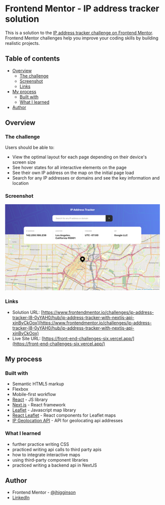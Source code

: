 # Frontend Mentor - IP address tracker solution

This is a solution to the [IP address tracker challenge on Frontend Mentor](https://www.frontendmentor.io/challenges/ip-address-tracker-I8-0yYAH0). Frontend Mentor challenges help you improve your coding skills by building realistic projects. 

## Table of contents

- [Overview](#overview)
  - [The challenge](#the-challenge)
  - [Screenshot](#screenshot)
  - [Links](#links)
- [My process](#my-process)
  - [Built with](#built-with)
  - [What I learned](#what-i-learned)
- [Author](#author)

## Overview

### The challenge

Users should be able to:

- View the optimal layout for each page depending on their device's screen size
- See hover states for all interactive elements on the page
- See their own IP address on the map on the initial page load
- Search for any IP addresses or domains and see the key information and location

### Screenshot

![](./screenshot.png)

### Links

- Solution URL: [https://www.frontendmentor.io/challenges/ip-address-tracker-I8-0yYAH0/hub/ip-address-tracker-with-nextjs-api-xjnByCkOox](https://www.frontendmentor.io/challenges/ip-address-tracker-I8-0yYAH0/hub/ip-address-tracker-with-nextjs-api-xjnByCkOox)
- Live Site URL: [https://front-end-challenges-six.vercel.app/](https://front-end-challenges-six.vercel.app/)

## My process

### Built with

- Semantic HTML5 markup
- Flexbox
- Mobile-first workflow
- [React](https://reactjs.org/) - JS library
- [Next.js](https://nextjs.org/) - React framework
- [Leaflet](https://leafletjs.com/) - Javascript map library
- [React Leaflet](https://react-leaflet.js.org/) - React components for Leaflet maps
- [IP Geolocation API](https://geo.ipify.org/) - API for geolocating api addresses

### What I learned

- further practice writing CSS
- practiced writing api calls to third party apis
- how to integrate interactive maps
- using third-party component libraries
- practiced writing a backend api in NextJS

## Author

- Frontend Mentor - [@jhigginson](https://www.frontendmentor.io/profile/jhigginson)
- [LinkedIn](https://www.linkedin.com/in/johnmhigginson/)

